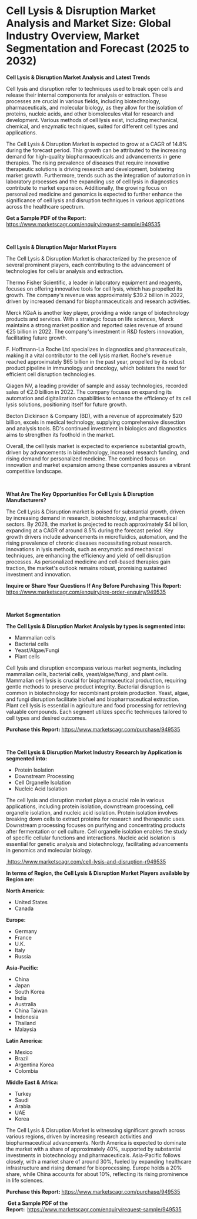 <p><h1>Cell Lysis & Disruption Market Analysis and Market Size: Global Industry Overview, Market Segmentation and Forecast (2025 to 2032)</h1></p><p><strong>Cell Lysis & Disruption Market Analysis and Latest Trends</strong></p>
<p><p>Cell lysis and disruption refer to techniques used to break open cells and release their internal components for analysis or extraction. These processes are crucial in various fields, including biotechnology, pharmaceuticals, and molecular biology, as they allow for the isolation of proteins, nucleic acids, and other biomolecules vital for research and development. Various methods of cell lysis exist, including mechanical, chemical, and enzymatic techniques, suited for different cell types and applications.</p><p>The Cell Lysis & Disruption Market is expected to grow at a CAGR of 14.8% during the forecast period. This growth can be attributed to the increasing demand for high-quality biopharmaceuticals and advancements in gene therapies. The rising prevalence of diseases that require innovative therapeutic solutions is driving research and development, bolstering market growth. Furthermore, trends such as the integration of automation in laboratory processes and the expanding use of cell lysis in diagnostics contribute to market expansion. Additionally, the growing focus on personalized medicine and genomics is expected to further enhance the significance of cell lysis and disruption techniques in various applications across the healthcare spectrum.</p></p>
<p><strong>Get a Sample PDF of the Report:&nbsp;</strong> <a href="https://www.marketscagr.com/enquiry/request-sample/949535?utm_campaign=2097&utm_medium=2&utm_source=Github&utm_content=ia&utm_term=17042025&utm_id=cell-lysis-disruption">https://www.marketscagr.com/enquiry/request-sample/949535</a></p>
<p>&nbsp;</p>
<p><strong>Cell Lysis & Disruption Major Market Players</strong></p>
<p><p>The Cell Lysis & Disruption Market is characterized by the presence of several prominent players, each contributing to the advancement of technologies for cellular analysis and extraction. </p><p>Thermo Fisher Scientific, a leader in laboratory equipment and reagents, focuses on offering innovative tools for cell lysis, which has propelled its growth. The company's revenue was approximately $39.2 billion in 2022, driven by increased demand for biopharmaceuticals and research activities.</p><p>Merck KGaA is another key player, providing a wide range of biotechnology products and services. With a strategic focus on life sciences, Merck maintains a strong market position and reported sales revenue of around €25 billion in 2022. The company's investment in R&D fosters innovation, facilitating future growth.</p><p>F. Hoffmann-La Roche Ltd specializes in diagnostics and pharmaceuticals, making it a vital contributor to the cell lysis market. Roche's revenue reached approximately $65 billion in the past year, propelled by its robust product pipeline in immunology and oncology, which bolsters the need for efficient cell disruption technologies.</p><p>Qiagen NV, a leading provider of sample and assay technologies, recorded sales of €2.0 billion in 2022. The company focuses on expanding its automation and digitalization capabilities to enhance the efficiency of its cell lysis solutions, positioning itself for future growth.</p><p>Becton Dickinson & Company (BD), with a revenue of approximately $20 billion, excels in medical technology, supplying comprehensive dissection and analysis tools. BD's continued investment in biologics and diagnostics aims to strengthen its foothold in the market.</p><p>Overall, the cell lysis market is expected to experience substantial growth, driven by advancements in biotechnology, increased research funding, and rising demand for personalized medicine. The combined focus on innovation and market expansion among these companies assures a vibrant competitive landscape.</p></p>
<p>&nbsp;</p>
<p><strong>What Are The Key Opportunities For Cell Lysis & Disruption Manufacturers?</strong></p>
<p><p>The Cell Lysis & Disruption market is poised for substantial growth, driven by increasing demand in research, biotechnology, and pharmaceutical sectors. By 2028, the market is projected to reach approximately $4 billion, expanding at a CAGR of around 8.5% during the forecast period. Key growth drivers include advancements in microfluidics, automation, and the rising prevalence of chronic diseases necessitating robust research. Innovations in lysis methods, such as enzymatic and mechanical techniques, are enhancing the efficiency and yield of cell disruption processes. As personalized medicine and cell-based therapies gain traction, the market's outlook remains robust, promising sustained investment and innovation.</p></p>
<p><strong>Inquire or Share Your Questions If Any Before Purchasing This Report:</strong> <a href="https://www.marketscagr.com/enquiry/pre-order-enquiry/949535?utm_campaign=2097&utm_medium=2&utm_source=Github&utm_content=ia&utm_term=17042025&utm_id=cell-lysis-disruption">https://www.marketscagr.com/enquiry/pre-order-enquiry/949535</a></p>
<p>&nbsp;</p>
<p><strong>Market Segmentation</strong></p>
<p><strong>The Cell Lysis & Disruption Market Analysis by types is segmented into:</strong></p>
<p><ul><li>Mammalian cells</li><li>Bacterial cells</li><li>Yeast/Algae/Fungi</li><li>Plant cells</li></ul></p>
<p><p>Cell lysis and disruption encompass various market segments, including mammalian cells, bacterial cells, yeast/algae/fungi, and plant cells. Mammalian cell lysis is crucial for biopharmaceutical production, requiring gentle methods to preserve product integrity. Bacterial disruption is common in biotechnology for recombinant protein production. Yeast, algae, and fungi disruption facilitate biofuel and biopharmaceutical extraction. Plant cell lysis is essential in agriculture and food processing for retrieving valuable compounds. Each segment utilizes specific techniques tailored to cell types and desired outcomes.</p></p>
<p><strong>Purchase this Report:&nbsp;</strong><a href="https://www.marketscagr.com/purchase/949535?utm_campaign=2097&utm_medium=2&utm_source=Github&utm_content=ia&utm_term=17042025&utm_id=cell-lysis-disruption">https://www.marketscagr.com/purchase/949535</a></p>
<p>&nbsp;</p>
<p><strong>The Cell Lysis & Disruption Market Industry Research by Application is segmented into:</strong></p>
<p><ul><li>Protein Isolation</li><li>Downstream Processing</li><li>Cell Organelle Isolation</li><li>Nucleic Acid Isolation</li></ul></p>
<p><p>The cell lysis and disruption market plays a crucial role in various applications, including protein isolation, downstream processing, cell organelle isolation, and nucleic acid isolation. Protein isolation involves breaking down cells to extract proteins for research and therapeutic uses. Downstream processing focuses on purifying and concentrating products after fermentation or cell culture. Cell organelle isolation enables the study of specific cellular functions and interactions. Nucleic acid isolation is essential for genetic analysis and biotechnology, facilitating advancements in genomics and molecular biology.</p></p>
<p><a href="https://www.marketscagr.com/cell-lysis-and-disruption-r949535?utm_campaign=2097&utm_medium=2&utm_source=Github&utm_content=ia&utm_term=17042025&utm_id=cell-lysis-disruption">&nbsp;https://www.marketscagr.com/cell-lysis-and-disruption-r949535</a></p>
<p><strong>In terms of Region, the Cell Lysis & Disruption Market Players available by Region are:</strong></p>
<p>
    <p> <strong> North America: </strong>
        <ul>
            <li>United States</li>
            <li>Canada</li>
        </ul>
        </p> 
    <p> <strong> Europe: </strong>
        <ul>
            <li>Germany</li>
            <li>France</li>
            <li>U.K.</li>
            <li>Italy</li>
            <li>Russia</li>
        </ul>
        </p> 
    <p> <strong> Asia-Pacific: </strong>
        <ul>
            <li>China</li>
            <li>Japan</li>
            <li>South Korea</li>
            <li>India</li>
            <li>Australia</li>
            <li>China Taiwan</li>
            <li>Indonesia</li>
            <li>Thailand</li>
            <li>Malaysia</li>
        </ul>
        </p> 
    <p> <strong> Latin America: </strong>
        <ul>
            <li>Mexico</li>
            <li>Brazil</li>
            <li>Argentina Korea</li>
            <li>Colombia</li>
        </ul>
        </p> 
    <p> <strong> Middle East & Africa: </strong>
        <ul>
            <li>Turkey</li>
            <li>Saudi</li>
            <li>Arabia</li>
            <li>UAE</li>
            <li>Korea</li>
        </ul>
    </p>
    </p>
<p><p>The Cell Lysis & Disruption Market is witnessing significant growth across various regions, driven by increasing research activities and biopharmaceutical advancements. North America is expected to dominate the market with a share of approximately 40%, supported by substantial investments in biotechnology and pharmaceuticals. Asia-Pacific follows closely, with a market share of around 30%, fueled by expanding healthcare infrastructure and rising demand for bioprocessing. Europe holds a 20% share, while China accounts for about 10%, reflecting its rising prominence in life sciences.</p></p>
<p><strong>Purchase this Report: </strong><a href="https://www.marketscagr.com/purchase/949535?utm_campaign=2097&utm_medium=2&utm_source=Github&utm_content=ia&utm_term=17042025&utm_id=cell-lysis-disruption">https://www.marketscagr.com/purchase/949535</a></p>
<p>&nbsp;<strong>Get a Sample PDF of the Report:&nbsp;&nbsp;</strong><a href="https://www.marketscagr.com/enquiry/request-sample/949535?utm_campaign=2097&utm_medium=2&utm_source=Github&utm_content=ia&utm_term=17042025&utm_id=cell-lysis-disruption">https://www.marketscagr.com/enquiry/request-sample/949535</a></p>
<p><strong></strong></p>
<p><p></p><p></p><p></p></p>